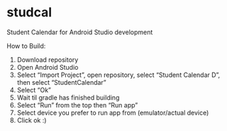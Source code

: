 # studcal
Student Calendar for Android Studio development

How to Build:

1) Download repository
2) Open Android Studio
3) Select “Import Project”, open repository, select “Student Calendar D”, then select “StudentCalendar”
4) Select “Ok”
5) Wait til gradle has finished building
6) Select “Run” from the top then “Run app”
7) Select device you prefer to run app from (emulator/actual device)
8) Click ok :)
